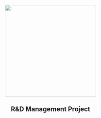 <div align="center">
  <img src="https://github.com/user-attachments/assets/e08c1801-6ae2-4b74-b031-03702b624aae" width="300px"><br>
  <h2>R&D Management Project</h2>
</div>
